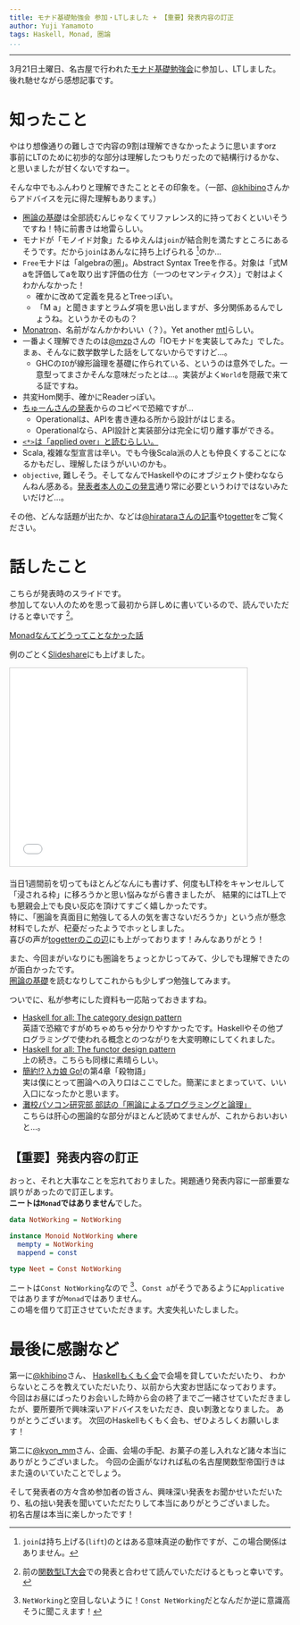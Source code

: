 ```yaml
---
title: モナド基礎勉強会 参加・LTしました + 【重要】発表内容の訂正
author: Yuji Yamamoto
tags: Haskell, Monad, 圏論
...
```

---

3月21日土曜日、名古屋で行われた[モナド基礎勉強会](http://xbase.connpass.com/event/11252/)に参加し、LTしました。 \
後れ馳せながら感想記事です。

# 知ったこと

やはり想像通りの難しさで内容の9割は理解できなかったように思いますorz \
事前にLTのために初歩的な部分は理解したつもりだったので結構行けるかな、と思いましたが甘くないですねー。

そんな中でもふんわりと理解できたこととその印象を。（一部、[\@khibino](https://twitter.com/khibino)さんからアドバイスを元に得た理解もあります。）

- <a href="http://www.amazon.co.jp/gp/product/4621063243/ref=as_li_ss_tl?ie=UTF8&amp;camp=247&amp;creative=7399&amp;creativeASIN=4621063243&amp;linkCode=as2&amp;tag=poe02-22">圏論の基礎</a><img src="http://ir-jp.amazon-adsystem.com/e/ir?t=poe02-22&amp;l=as2&amp;o=9&amp;a=4621063243" width="1" height="1" border="0" alt="" style="border:none !important; margin:0px !important;" />は全部読むんじゃなくてリファレンス的に持っておくといいそうですね！特に前書きは地雷らしい。
- モナドが「モノイド対象」たるゆえんは`join`が結合則を満たすところにあるそうです。だから`join`はあんなに持ち上げられる [^join-lift]のか...
- `Free`モナドは「algebraの圏」。Abstract Syntax Treeを作る。対象は「式M aを評価してaを取り出す評価の仕方（一つのセマンティクス）」で射はよくわかんなかった！
    - 確かに改めて定義を見るとTreeっぽい。
    - 「M a」と聞きますとラムダ項を思い出しますが、多分関係あるんでしょうね。というかそのもの？
- [Monatron](http://hackage.haskell.org/package/Monatron)、名前がなんかかわいい（？）。Yet another [mtl](http://hackage.haskell.org/package/mtl)らしい。
- 一番よく理解できたのは[\@mzp](https://twitter.com/mzp)さんの「IOモナドを実装してみた」でした。まぁ、そんなに数学数学した話をしてないからですけど...。
    - GHCの`IO`が線形論理を基礎に作られている、というのは意外でした。一意型ってまさかそんな意味だったとは...。実装がよく`World`を隠蔽で来てる証ですね。
- 共変Hom関手、確かにReaderっぽい。
- [ちゅーんさんの発表](http://tokiwoousaka.github.io/takahashi/contents/150321monadBase.html)からのコピペで恐縮ですが...
    - Operationalは、APIを書き連ねる所から設計がはじまる。
    - Operationalなら、API設計と実装部分は完全に切り離す事ができる。
- [`<*>`は「applied over」と読むらしい。](https://wiki.haskell.org/Pronunciation)
- Scala, 複雑な型宣言は辛い。でも今後Scala派の人とも仲良くすることになるかもだし、理解したほうがいいのかも。
- `objective`, 難しそう。そしてなんでHaskellやのにオブジェクト使わなならんねん感ある。[発表者本人のこの発言](https://twitter.com/fumieval/status/574055197984485376)通り常に必要というわけではないみたいだけど...。

[^join-lift]: `join`は持ち上げる(`lift`)のとはある意味真逆の動作ですが、この場合関係はありません。

その他、どんな話題が出たか、などは[\@hirataraさんの記事](http://hiratara.github.io/posts/2015-03-21-monadbase_2.html)や[togetter](http://togetter.com/li/797710)をご覧ください。

# 話したこと

こちらが発表時のスライドです。 \
参加してない人のためを思って最初から詳しめに書いているので、読んでいただけると幸いです [^no-change]。

[^no-change]: 前の[関数型LT大会](/posts/2014-05-11-monad-as-have-to-do.html)での発表と合わせて読んでいただけるともっと幸いです。

[Monadなんてどうってことなかった話](/slides/2015-03-21-monad-foundation.html)

例のごとく[Slideshare](//www.slideshare.net/igrep/monad-46166107)にも上げました。

<iframe src="//www.slideshare.net/slideshow/embed_code/46166107" width="425" height="355" frameborder="0" marginwidth="0" marginheight="0" scrolling="no" style="border:1px solid #CCC; border-width:1px; margin-bottom:5px; max-width: 100%;" allowfullscreen> </iframe> <div style="margin-bottom:5px">   </div>

当日1週間前を切ってもほとんどなんにも書けず、何度もLT枠をキャンセルして「浸される枠」に移ろうかと思い悩みながら書きましたが、
結果的にはTL上でも懇親会上でも良い反応を頂けてすごく嬉しかったです。 \
特に、「圏論を真面目に勉強してる人の気を害さないだろうか」という点が懸念材料でしたが、杞憂だったようでホッとしました。 \
喜びの声が[togetterのこの辺](http://togetter.com/li/797710?page=9)にも上がっております！みんなありがとう！


また、今回まがいなりにも圏論をちょっとかじってみて、少しでも理解できたのが面白かったです。 \
<a href="http://www.amazon.co.jp/gp/product/4621063243/ref=as_li_ss_tl?ie=UTF8&amp;camp=247&amp;creative=7399&amp;creativeASIN=4621063243&amp;linkCode=as2&amp;tag=poe02-22">圏論の基礎</a><img src="http://ir-jp.amazon-adsystem.com/e/ir?t=poe02-22&amp;l=as2&amp;o=9&amp;a=4621063243" width="1" height="1" border="0" alt="" style="border:none !important; margin:0px !important;" />を読むなりしてこれからも少しずつ勉強してみます。

ついでに、私が参考にした資料も一応貼っておきますね。

- [Haskell for all: The category design pattern](http://www.haskellforall.com/2012/08/the-category-design-pattern.html)\
    英語で恐縮ですがめちゃめちゃ分かりやすかったです。Haskellやその他プログラミングで使われる概念とのつながりを大変明瞭にしてくれました。
- [Haskell for all: The functor design pattern](http://www.haskellforall.com/2012/09/the-functor-design-pattern.html)\
    上の続き。こちらも同様に素晴らしい。
- [簡約!? λカ娘 Go!](http://www.paraiso-lang.org/ikmsm/books/c84.html)の第4章「殺物語」 \
    実は僕にとって圏論への入り口はここでした。簡潔にまとまっていて、いい入口になったかと思います。
- [灘校パソコン研究部 部誌の「圏論によるプログラミングと論理」](http://www.npca.jp/works/magazine/#2013) \
    こちらは肝心の圏論的な部分がほとんど読めてませんが、これからおいおいと...。

## 【重要】発表内容の訂正

おっと、それと大事なことを忘れておりました。掲題通り発表内容に一部重要な誤りがあったので訂正します。 \
**ニートは`Monad`ではありません**でした。

```haskell
data NotWorking = NotWorking

instance Monoid NotWorking where
  mempty = NotWorking
  mappend = const

type Neet = Const NotWorking
```

ニートは`Const NotWorking`なので [^NotWorking]、`Const a`がそうであるように`Applicative`ではありますが`Monad`ではありません。 \
この場を借りて訂正させていただきます。大変失礼いたしました。

[^NotWorking]: `NetWorking`と空目しないように！`Const NetWorking`だとなんだか逆に意識高そうに聞こえます！

# 最後に感謝など

第一に[\@khibino](https://twitter.com/khibino)さん、
[Haskellもくもく会](http://haskellmokumoku.connpass.com/)で会場を貸していただいたり、
わからないところを教えていただいたり、以前から大変お世話になっております。
今回はお昼にばったりお会いした時から会の終了までご一緒させていただきましたが、要所要所で興味深いアドバイスをいただき、良い刺激となりました。
ありがとうございます。
次回のHaskellもくもく会も、ぜひよろしくお願いします！

第二に[\@kyon\_mm](https://twitter.com/kyon_mm)さん、企画、会場の手配、お菓子の差し入れなど諸々本当にありがとうございました。
今回の企画がなければ私の名古屋関数型帝国行きはまた遠のいていたことでしょう。

そして発表者の方々含め参加者の皆さん、興味深い発表をお聞かせいただいたり、私の拙い発表を聞いていただたりして本当にありがとうございました。 \
初名古屋は本当に楽しかったです！
